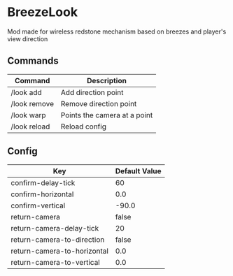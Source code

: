 # BreezeLook
Mod made for wireless redstone mechanism based on breezes and player's view direction

## Commands
| Command | Description |
| --- | --- |
| /look add <name> <horizontal> <vertical> | Add direction point |
| /look remove <name> | Remove direction point |
| /look warp <name> | Points the camera at a point |
| /look reload | Reload config |

## Config
| Key | Default Value |
| --- | --- |
| confirm-delay-tick | 60 |
| confirm-horizontal | 0.0 |
| confirm-vertical | -90.0 |
| return-camera | false |
| return-camera-delay-tick | 20 |
| return-camera-to-direction | false |
| return-camera-to-horizontal | 0.0 |
| return-camera-to-vertical | 0.0 |

